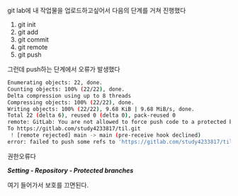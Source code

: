 git lab에 내 작업물을 업로드하고싶어서 다음의 단계를 거쳐 진행했다

1. git init
2. git add 
3. git commit
4. git remote
5. git push

그런데 push하는 단계에서 오류가 발생했다

```sh
Enumerating objects: 22, done.
Counting objects: 100% (22/22), done.
Delta compression using up to 8 threads
Compressing objects: 100% (22/22), done.
Writing objects: 100% (22/22), 9.68 KiB | 9.68 MiB/s, done.
Total 22 (delta 6), reused 0 (delta 0), pack-reused 0
remote: GitLab: You are not allowed to force push code to a protected branch on this project.
To https://gitlab.com/study4233817/til.git
 ! [remote rejected] main -> main (pre-receive hook declined)
error: failed to push some refs to 'https://gitlab.com/study4233817/til.git'

```

권한오류다

***Setting - Repository - Protected branches***

여기 들어가서 보호를 끄면된다.
